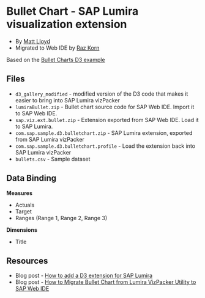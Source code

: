 Bullet Chart - SAP Lumira visualization extension
=================================================
* By [Matt Lloyd](http://scn.sap.com/people/matt.lloyd)<br>
* Migrated to Web IDE by [Raz Korn](http://scn.sap.com/people/raz.korn)

Based on the [Bullet Charts D3 example](http://bl.ocks.org/mbostock/4061961)

Files
-----------
* `d3_gallery_modified` - modified version of the D3 code that makes it easier to bring into SAP Lumira vizPacker
* `lumiraBullet.zip` - Bullet chart source code for SAP Web IDE. Import it to SAP Web IDE.
* `sap.viz.ext.bullet.zip` - Extension exported from SAP Web IDE. Load it to SAP Lumira.
* `com.sap.sample.d3.bulletchart.zip` - SAP Lumira extension, exported from SAP Lumira vizPacker
* `com.sap.sample.d3.bulletchart.profile` - Load the extension back into SAP Lumira vizPacker
* `bullets.csv` - Sample dataset

Data Binding
-------------
<strong>Measures</strong>
* Actuals
* Target
* Ranges (Range 1, Range 2, Range 3)
 
<strong>Dimensions</strong>
* Title

Resources
-----------
* Blog post - [How to add a D3 extension for SAP Lumira](http://scn.sap.com/community/lumira/blog/2014/02/19/how-to-add-a-d3-extension-for-sap-lumira)
* Blog post - [How to Migrate Bullet Chart from Lumira VizPacker Utility to SAP Web IDE](http://scn.sap.com/community/lumira/blog/2015/05/18/migrate-bullet-chart-from-lumira-vizpacker-utility-to-sap-web-ide-vizpacker-plugin)
